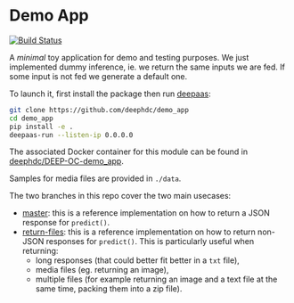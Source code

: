 Demo App
========

[![Build Status](https://jenkins.indigo-datacloud.eu/buildStatus/icon?job=Pipeline-as-code/DEEP-OC-org/demo_app/return-files)](https://jenkins.indigo-datacloud.eu/job/Pipeline-as-code/job/DEEP-OC-org/job/demo_app/job/return-files)

A _minimal_ toy application for demo and testing purposes. We just implemented dummy inference, ie. we return the same inputs we are fed. If some input is not fed we generate a default one.

To launch it, first install the package then run [deepaas](https://github.com/indigo-dc/DEEPaaS):
```bash
git clone https://github.com/deephdc/demo_app 
cd demo_app
pip install -e .
deepaas-run --listen-ip 0.0.0.0
```
The associated Docker container for this module can be found in [deephdc/DEEP-OC-demo_app](https://github.com/deephdc/DEEP-OC-demo_app).

Samples for media files are provided in `./data`.

The two branches in this repo cover the two main usecases:
* [master](https://github.com/deephdc/demo_app/blob/master/demo_app/api.py): this is a reference implementation on how to return a JSON response for `predict()`.
* [return-files](https://github.com/deephdc/demo_app/blob/return-files/demo_app/api.py): this is a reference implementation on how to return non-JSON responses for `predict()`. This is particularly useful when returning:
     - long responses (that could better fit better in a `txt` file), 
     - media files (eg. returning an image),
     - multiple files (for example returning an image and a text file at the same time, packing them into a zip file).
